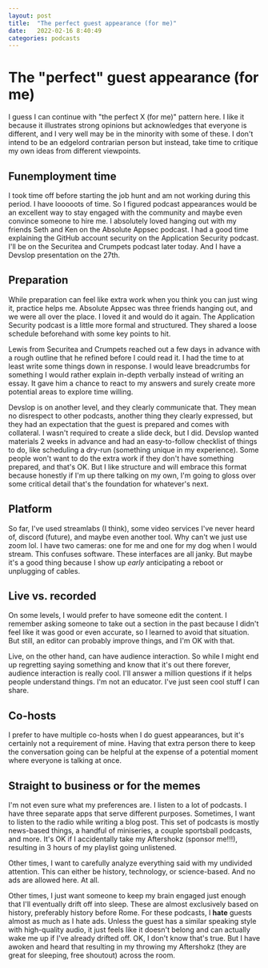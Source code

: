 ```yaml
---
layout: post
title:  "The perfect guest appearance (for me)"
date:   2022-02-16 8:40:49
categories: podcasts
---
```


# The "perfect" guest appearance (for me)

I guess I can continue with "the perfect X (for me)" pattern here. I like it because it illustrates strong opinions but acknowledges that everyone is different, and I very well may be in the minority with some of these. I don't intend to be an edgelord contrarian person but instead, take time to critique my own ideas from different viewpoints.

## Funemployment time

I took time off before starting the job hunt and am not working during this period. I have looooots of time. So I figured podcast appearances would be an excellent way to stay engaged with the community and maybe even convince someone to hire me. I absolutely loved hanging out with my friends Seth and Ken on the Absolute Appsec podcast. I had a good time explaining the GitHub account security on the Application Security podcast. I'll be on the Securitea and Crumpets podcast later today. And I have a Devslop presentation on the 27th.

## Preparation

While preparation can feel like extra work when you think you can just wing it, practice helps me. Absolute Appsec was three friends hanging out, and we were all over the place. I loved it and would do it again. The Application Security podcast is a little more formal and structured. They shared a loose schedule beforehand with some key points to hit.

Lewis from Securitea and Crumpets reached out a few days in advance with a rough outline that he refined before I could read it. I had the time to at least write some things down in response. I would leave breadcrumbs for something I would rather explain in-depth verbally instead of writing an essay. It gave him a chance to react to my answers and surely create more potential areas to explore time willing.

Devslop is on another level, and they clearly communicate that. They mean no disrespect to other podcasts, another thing they clearly expressed, but they had an expectation that the guest is prepared and comes with collateral. I wasn't required to create a slide deck, but I did. Devslop wanted materials 2 weeks in advance and had an easy-to-follow checklist of things to do, like scheduling a dry-run (something unique in my experience). Some people won't want to do the extra work if they don't have something prepared, and that's OK. But I like structure and will embrace this format because honestly if I'm up there talking on my own, I'm going to gloss over some critical detail that's the foundation for whatever's next.

## Platform

So far, I've used streamlabs (I think), some video services I've never heard of, discord (future), and maybe even another tool. Why can't we just use zoom lol. I have two cameras: one for me and one for my dog when I would stream. This confuses software. These interfaces are all janky. But maybe it's a good thing because I show up _early_ anticipating a reboot or unplugging of cables. 

## Live vs. recorded

On some levels, I would prefer to have someone edit the content. I remember asking someone to take out a section in the past because I didn't feel like it was good or even accurate, so I learned to avoid that situation. But still, an editor can probably improve things, and I'm OK with that.

Live, on the other hand, can have audience interaction. So while I might end up regretting saying something and know that it's out there forever, audience interaction is really cool. I'll answer a million questions if it helps people understand things. I'm not an educator. I've just seen cool stuff I can share.

## Co-hosts

I prefer to have multiple co-hosts when I do guest appearances, but it's certainly not a requirement of mine. Having that extra person there to keep the conversation going can be helpful at the expense of a potential moment where everyone is talking at once. 

## Straight to business or for the memes

I'm not even sure what my preferences are. I listen to a lot of podcasts. I have three separate apps that serve different purposes. Sometimes, I want to listen to the radio while writing a blog post. This set of podcasts is mostly news-based things, a handful of miniseries, a couple sportsball podcasts, and more. It's OK if I accidentally take my Aftershokz (sponsor me!!!), resulting in 3 hours of my playlist going unlistened. 

Other times, I want to carefully analyze everything said with my undivided attention. This can either be history, technology, or science-based. And no ads are allowed here. At all.

Other times, I just want someone to keep my brain engaged just enough that I'll eventually drift off into sleep. These are almost exclusively based on history, preferably history before Rome. For these podcasts, I **hate** guests almost as much as I hate ads. Unless the guest has a similar speaking style with high-quality audio, it just feels like it doesn't belong and can actually wake me up if I've already drifted off. OK, I don't know that's true. But I have awoken and heard that resulting in my throwing my Aftershokz (they are great for sleeping, free shoutout) across the room.
